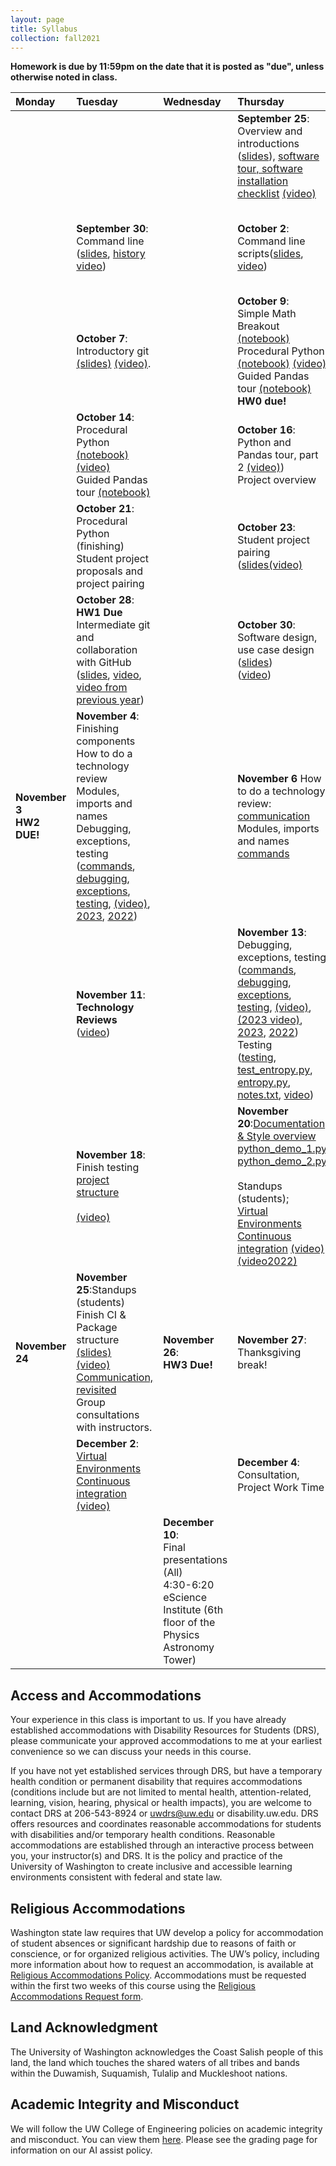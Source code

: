 ```yaml
---
layout: page
title: Syllabus
collection: fall2021
---
```


**Homework is due by 11:59pm on the date that it is posted as "due", unless otherwise noted in class.**

| Monday | Tuesday | Wednesday | Thursday | Friday | Resources |
|:---|:---|:---|:---|:---|:---|
| | | | **September 25**:<br>Overview and introductions ([slides](https://github.com/UWSEDS/lecture-materials/raw/master/01_overview/Course%20Introduction.pptx)), [software tour, software installation checklist](http://uwseds.github.io/software.html) [(video)](https://uw.hosted.panopto.com/Panopto/Pages/Viewer.aspx?id=960b1953-3708-40d0-95b4-b363013104a8) | | [Learning Linux Commands](http://linuxcommand.org/lc3_learning_the_shell.php); [A Whirlwind Tour of Python](https://jakevdp.github.io/WhirlwindTourOfPython/) |
| | **September 30**:<br>Command line ([slides](https://github.com/UWSEDS/lecture-materials/raw/master/02_command_line/02_Command_Line.pptx), [history](https://github.com/UWSEDS/history/blob/master/history.txt) [video](https://uw.hosted.panopto.com/Panopto/Pages/Viewer.aspx?id=08236334-010b-45e5-87a8-b368013377bb)) | | **October 2**:<br>Command line scripts([slides](https://github.com/UWSEDS/lecture-materials/blob/master/03_git_intro/03_Command_Line_git.pptx), [video](https://uw.hosted.panopto.com/Panopto/Pages/Viewer.aspx?id=783e2f75-957a-4eb8-bbc9-b36a0132e206)) | | [Software Carpentry Version Control Lesson](https://swcarpentry.github.io/git-novice/)<br>[Link to HW0](https://classroom.github.com/a/V2tbiguG) |
| | **October 7**:<br>Introductory git [(slides)](https://github.com/UWSEDS/lecture-materials/blob/master/04_jupyter_and_python_intro/04_git_intro.pptx) [(video)](https://uw.hosted.panopto.com/Panopto/Pages/Viewer.aspx?id=8559b405-3ba5-48e3-bc86-b36f013264f8). | | **October 9**:<br>Simple Math Breakout [(notebook)](https://raw.githubusercontent.com/UWSEDS/lecture-materials/refs/heads/master/04_jupyter_and_python_intro/simple_math_breakout.ipynb) <br/> Procedural Python [(notebook)](https://raw.githubusercontent.com/UWSEDS/lecture-materials/master/04_jupyter_and_python_intro/python_vars_and_flow_control.ipynb) [(video)](https://uw.hosted.panopto.com/Panopto/Pages/Viewer.aspx?id=376c3b1a-6bc8-4d8a-b1ff-b205013e3484)<br>Guided Pandas tour [(notebook)](https://raw.githubusercontent.com/UWSEDS/lecture-materials/master/05_pandas_more_git/data_manipulation.ipynb) **HW0 due!**| | [Link to HW1](https://classroom.github.com/a/APyTyvzb)<br><br>[Python Data Science Handbook](https://jakevdp.github.io/PythonDataScienceHandbook/)|
| <br> | **October 14**:<br>Procedural Python [(notebook)](https://raw.githubusercontent.com/UWSEDS/lecture-materials/master/04_jupyter_and_python_intro/python_vars_and_flow_control.ipynb) [(video)](https://uw.hosted.panopto.com/Panopto/Pages/Viewer.aspx?id=ef647873-8027-41c9-84a1-b20a0132e509)<br>Guided Pandas tour [(notebook)](https://raw.githubusercontent.com/UWSEDS/lecture-materials/master/05_pandas_more_git/data_manipulation.ipynb) | | **October 16**:<br>Python and Pandas tour, part 2 [(video)](https://uw.hosted.panopto.com/Panopto/Pages/Viewer.aspx?id=b8ddbf98-fbd0-4113-bc80-b20c01381da7)) <br>Project overview | | [Projects](http://uwseds.github.io/projects.html)<br>[Real Python on imports](https://realpython.com/absolute-vs-relative-python-imports/) |
| | **October 21**: <br> Procedural Python (finishing)<br>Student project proposals and project pairing|  | **October 23**:<br>Student project pairing<br> ([slides](https://github.com/UWSEDS/lecture-materials/raw/master/05_pandas_more_git/Version_Control_p2.pptx)[(video)](https://uw.hosted.panopto.com/Panopto/Pages/Viewer.aspx?id=27a63672-62fa-43a7-9caf-b2110133f0d9)<br>| | |
| | **October 28**:<br>**HW1 Due**<br> Intermediate git and collaboration with GitHub <br>([slides](https://github.com/UWSEDS/lecture-materials/raw/master/05_pandas_more_git/05_more_git.pptx), [video](https://uw.hosted.panopto.com/Panopto/Pages/Viewer.aspx?id=3ebd35af-6cf8-4dd3-860f-b21a0142786b), [video from previous year](https://uw.hosted.panopto.com/Panopto/Pages/Viewer.aspx?id=1219450c-4f15-4da7-8e26-af340138242e)) | | **October 30**:<br>Software design, use case design<br>([slides](https://github.com/UWSEDS/lecture-materials/tree/master/09_design/Software_Design.pptx))<br> ([video](https://uw.hosted.panopto.com/Panopto/Pages/Viewer.aspx?id=f1fd7ae0-d913-4536-91a7-b21a0131aab8)) | <br> | [Link to HW2](https://classroom.github.com/a/AnqUljZA)<br>[PEP8](https://www.python.org/dev/peps/pep-0008/)<br>[Google Python Style Guide](http://google.github.io/styleguide/pyguide.html) |
| **November 3** <br> **HW2 DUE!** | **November 4**:<br>Finishing components<br>How to do a technology review<br>Modules, imports and names<br>Debugging, exceptions, testing<br>([commands](https://github.com/UWSEDS/lecture-materials/blob/master/modules_imports_names/notes.txt), [debugging](https://raw.githubusercontent.com/UWSEDS/lecture-materials/master/07_debug_exceptions_testing/Debugging.ipynb), [exceptions](https://raw.githubusercontent.com/UWSEDS/lecture-materials/master/07_debug_exceptions_testing/Exceptions.ipynb), [testing](https://raw.githubusercontent.com/UWSEDS/lecture-materials/master/07_debug_exceptions_testing/Unit-tests.ipynb), [(video)](https://uw.hosted.panopto.com/Panopto/Pages/Viewer.aspx?id=441a76e6-d283-42aa-8df5-b21f0143a07e), [2023](https://uw.hosted.panopto.com/Panopto/Pages/Viewer.aspx?id=b037b6fb-4a17-4459-9e6e-b0b301421eec), [2022](https://uw.hosted.panopto.com/Panopto/Pages/Viewer.aspx?id=3f9234aa-5773-4567-b4c7-af470141afc6))  | | **November 6** How to do a technology review: [communication](https://github.com/UWSEDS/lecture-materials/blob/master/communication.pptx?raw=true)<br>Modules, imports and names<br>[commands](https://github.com/UWSEDS/lecture-materials/blob/master/modules_imports_names/notes.txt)|| Examples: [simple pip](https://github.com/dacb/codebase), [simple conda](https://github.com/dacb/codebase_conda), [entropy example](https://github.com/uwseds/entropy)|
| | **November 11**:<br>**Technology Reviews**<br>([video](https://uw.hosted.panopto.com/Panopto/Pages/Viewer.aspx?id=1c80089c-716f-46a1-bf04-b0ba01425f54)) |  | **November 13**:  Debugging, exceptions, testing<br>([commands](https://github.com/UWSEDS/lecture-materials/blob/master/modules_imports_names/notes.txt), [debugging](https://raw.githubusercontent.com/UWSEDS/lecture-materials/master/07_debug_exceptions_testing/Debugging.ipynb), [exceptions](https://raw.githubusercontent.com/UWSEDS/lecture-materials/master/07_debug_exceptions_testing/Exceptions.ipynb), [testing](https://raw.githubusercontent.com/UWSEDS/lecture-materials/master/07_debug_exceptions_testing/Unit-tests.ipynb), [(video)](https://uw.hosted.panopto.com/Panopto/Pages/Viewer.aspx?id=9190ad28-597a-4916-b4f1-b22801470b3a), [(2023 video)](https://uw.hosted.panopto.com/Panopto/Pages/Viewer.aspx?id=441a76e6-d283-42aa-8df5-b21f0143a07e), [2023](https://uw.hosted.panopto.com/Panopto/Pages/Viewer.aspx?id=b037b6fb-4a17-4459-9e6e-b0b301421eec), [2022](https://uw.hosted.panopto.com/Panopto/Pages/Viewer.aspx?id=3f9234aa-5773-4567-b4c7-af470141afc6)) <br>Testing<br>([testing](https://raw.githubusercontent.com/UWSEDS/lecture-materials/master/07_debug_exceptions_testing/Unit-tests.ipynb), [test_entropy.py](https://raw.githubusercontent.com/UWSEDS/lecture-materials/master/07_debug_exceptions_testing/entropy/tests/test_entropy.py), [entropy.py](https://raw.githubusercontent.com/UWSEDS/lecture-materials/master/07_debug_exceptions_testing/entropy/entropy.py), [notes.txt](https://raw.githubusercontent.com/UWSEDS/lecture-materials/master/07_debug_exceptions_testing/notes.txt), [video](https://uw.hosted.panopto.com/Panopto/Pages/Viewer.aspx?id=b037b6fb-4a17-4459-9e6e-b0b301421eec)) |  **November 14** <br> |
| | **November 18**:<br>Finish testing<br>[project structure](https://github.com/UWSEDS/lecture-materials/blob/master/08_package_structure/08_package_structure.pptx)<br><br>[(video)](https://uw.hosted.panopto.com/Panopto/Pages/Viewer.aspx?id=ad80dd7f-7dc0-4306-9c98-b22d0142ec8b)  | | **November 20**:[Documentation & Style overview](https://github.com/UWSEDS/lecture-materials/raw/master/06_documentation_and_style/style_active_learning.pptx)<br>[python_demo_1.py](https://raw.githubusercontent.com/UWSEDS/lecture-materials/master/06_documentation_and_style/python_demo_1.py)<br>[python_demo_2.py](https://raw.githubusercontent.com/UWSEDS/lecture-materials/master/06_documentation_and_style/python_demo_2.py)<br><br>Standups (students); <br>[Virtual Environments](https://github.com/UWSEDS/lecture-materials/raw/master/10_virtual_envs_and_continuous_integration/virtual_environments.pptx)<br>[Continuous integration](https://github.com/UWSEDS/lecture-materials/blob/master/10_virtual_envs_and_continuous_integration/continous_integration.pptx?raw=true) [(video)](https://uw.hosted.panopto.com/Panopto/Pages/Viewer.aspx?id=1e94b57c-2dab-4610-a6a4-b0c80142d5d5)[(video2022)](https://uw.hosted.panopto.com/Panopto/Pages/Viewer.aspx?id=02fc5948-dbe1-4a6a-a295-af5e0147268c) | |[Link to HW3](https://classroom.github.com/a/WYWOzEU8) |
|**November 24** <br> | **November 25**:Standups (students)<br>Finish CI & Package structure [(slides)](https://github.com/UWSEDS/lecture-materials/blob/master/08_package_structure/ProjectStructure_Packaging.pdf)<br>[(video)](https://uw.hosted.panopto.com/Panopto/Pages/Viewer.aspx?id=02fc5948-dbe1-4a6a-a295-af5e0147268c) <br>[Communication, revisited](https://github.com/UWSEDS/lecture-materials/blob/master/communication.pptx?raw=true)<br> Group consultations with instructors.<br> | **November 26**: <br>**HW3 Due!**<br>| **November 27**:<br>Thanksgiving break! | | [Link to HW4](https://classroom.github.com/a/i_YGfgnD) [codebase CI example](https://github.com/dacb/codebase) and [codebase complete example](https://github.com/dacb/codebase_github_actions)|
| | **December 2**:<br> [Virtual Environments](https://github.com/UWSEDS/lecture-materials/raw/master/10_virtual_envs_and_continuous_integration/virtual_environments.pptx)<br>[Continuous integration](https://github.com/UWSEDS/lecture-materials/blob/master/10_virtual_envs_and_continuous_integration/continous_integration.pptx?raw=true)<br>[(video)](https://uw.hosted.panopto.com/Panopto/Pages/Viewer.aspx?id=53dc3230-87e7-48a9-9e17-b23b014372da) | | **December 4**:<br>Consultation, Project Work Time | | |
| | | **December 10**:<br>Final presentations (All)<br>4:30-6:20 eScience Institute (6th floor of the Physics Astronomy Tower)| | |

## Access and Accommodations

Your experience in this class is important to us. If you have already established accommodations with Disability Resources for Students (DRS), please communicate your approved accommodations to me at your earliest convenience so we can discuss your needs in this course.

If you have not yet established services through DRS, but have a temporary health condition or permanent disability that requires accommodations (conditions include but are not limited to mental health, attention-related, learning, vision, hearing, physical or health impacts), you are welcome to contact DRS at 206-543-8924 or <uwdrs@uw.edu> or disability.uw.edu. DRS offers resources and coordinates reasonable accommodations for students with disabilities and/or temporary health conditions. Reasonable accommodations are established through an interactive process between you, your instructor(s) and DRS. It is the policy and practice of the University of Washington to create inclusive and accessible learning environments consistent with federal and state law.

## Religious Accommodations

Washington state law requires that UW develop a policy for accommodation of student absences or significant hardship due to reasons of faith or conscience, or for organized religious activities. The UW’s policy, including more information about how to request an accommodation, is available at [Religious Accommodations Policy](https://registrar.washington.edu/staffandfaculty/religious-accommodations-policy/). Accommodations must be requested within the first two weeks of this course using the [Religious Accommodations Request form](https://registrar.washington.edu/students/religious-accommodations-request/).

## Land Acknowledgment

The University of Washington acknowledges the Coast Salish people of this land, the land which touches the shared waters of all tribes and bands within the Duwamish, Suquamish, Tulalip and Muckleshoot nations.

## Academic Integrity and Misconduct

We will follow the UW College of Engineering policies on academic integrity and misconduct.  You can view them [here](https://www.engr.washington.edu/current/policies/academic-integrity-misconduct).  Please see the grading page for information on our AI assist policy.
